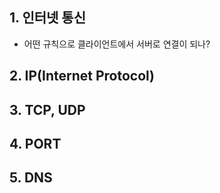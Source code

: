 
## 1. 인터넷 통신
- 어떤 규칙으로 클라이언트에서 서버로 연결이 되나?

## 2. IP(Internet Protocol)

## 3. TCP, UDP

## 4. PORT

## 5. DNS
